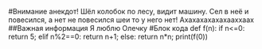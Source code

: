 #Внимание анекдот!
Шёл колобок по лесу, видит машину. Сел в неё и повесился, а нет не повесился шеи то у него нет!
Ахахахахахахааххаах
##Важная информация
Я люблю Олечку
#Блок кода
	def f(n):
		if n<=0:
			return 5;
		elif n%2==0:
			return n+1; 
		else:
			return n*n;
	print(f(0))
	
